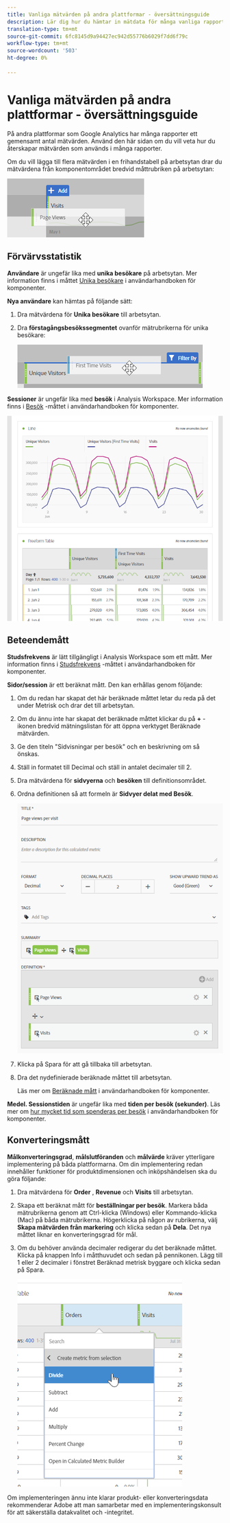 ```yaml
---
title: Vanliga mätvärden på andra plattformar - översättningsguide
description: Lär dig hur du hämtar in mätdata för många vanliga rapporter med hjälp av terminologi som är mer bekant för Google Analytics-användare.
translation-type: tm+mt
source-git-commit: 6fc8145d9a94427ec942d55776b6029f7dd6f79c
workflow-type: tm+mt
source-wordcount: '503'
ht-degree: 0%

---
```



# Vanliga mätvärden på andra plattformar - översättningsguide

På andra plattformar som Google Analytics har många rapporter ett gemensamt antal mätvärden. Använd den här sidan om du vill veta hur du återskapar mätvärden som används i många rapporter.

Om du vill lägga till flera mätvärden i en frihandstabell på arbetsytan drar du mätvärdena från komponentområdet bredvid måttrubriken på arbetsytan:

![Ytterligare mått](/help/technotes/ga-to-aa/assets/new_metric.png)

## Förvärvsstatistik

**Användare** är ungefär lika med **unika besökare** på arbetsytan. Mer information finns i måttet [Unika besökare](/help/components/metrics/unique-visitors.md) i användarhandboken för komponenter.

**Nya användare** kan hämtas på följande sätt:

1. Dra mätvärdena för **Unika besökare** till arbetsytan.
2. Dra **förstagångsbesökssegmentet** ovanför mätrubrikerna för unika besökare:

   ![Första gången du besöker](../assets/first_time_visits.png)

**Sessioner** är ungefär lika med **besök** i Analysis Workspace. Mer information finns i [Besök](/help/components/metrics/visits.md) -måttet i användarhandboken för komponenter.

![Förvärvsstatistik](../assets/acquisition_metrics.png)

## Beteendemått

**Studsfrekvens** är lätt tillgängligt i Analysis Workspace som ett mått. Mer information finns i [Studsfrekvens](/help/components/metrics/bounce-rate.md) -måttet i användarhandboken för komponenter.

**Sidor/session** är ett beräknat mått. Den kan erhållas genom följande:

1. Om du redan har skapat det här beräknade måttet letar du reda på det under Metrisk och drar det till arbetsytan.
2. Om du ännu inte har skapat det beräknade måttet klickar du på **+** -ikonen bredvid mätningslistan för att öppna verktyget Beräknade mätvärden.
3. Ge den titeln &quot;Sidvisningar per besök&quot; och en beskrivning om så önskas.
4. Ställ in formatet till Decimal och ställ in antalet decimaler till 2.
5. Dra mätvärdena för **sidvyerna** och **besöken** till definitionsområdet.
6. Ordna definitionen så att formeln är **Sidvyer delat med Besök**.

   ![Sidvisningar per besök](/help/technotes/ga-to-aa/assets/page_views_per_visit.png)

7. Klicka på Spara för att gå tillbaka till arbetsytan.
8. Dra det nydefinierade beräknade måttet till arbetsytan.

   Läs mer om [Beräknade mått](/help/components/c-calcmetrics/cm-overview.md) i användarhandboken för komponenter.

**Medel. Sessionstiden** är ungefär lika med **tiden per besök (sekunder)**. Läs mer om [hur mycket tid som spenderas per besök](/help/components/metrics/time-spent-per-visit.md) i användarhandboken för komponenter.

## Konverteringsmått

**Målkonverteringsgrad**, **målslutföranden** och **målvärde** kräver ytterligare implementering på båda plattformarna. Om din implementering redan innehåller funktioner för produktdimensionen och inköpshändelsen ska du göra följande:

1. Dra mätvärdena för **Order** , **Revenue** och **Visits** till arbetsytan.
1. Skapa ett beräknat mått för **beställningar per besök**. Markera båda mätrubrikerna genom att Ctrl-klicka (Windows) eller Kommando-klicka (Mac) på båda mätrubrikerna. Högerklicka på någon av rubrikerna, välj **Skapa mätvärden från markering** och klicka sedan på **Dela**. Det nya måttet liknar en konverteringsgrad för mål.
1. Om du behöver använda decimaler redigerar du det beräknade måttet. Klicka på knappen Info i måtthuvudet och sedan på pennikonen. Lägg till 1 eller 2 decimaler i fönstret Beräknad metrisk byggare och klicka sedan på Spara.

   ![Beställningar per besök](/help/technotes/ga-to-aa/assets/orders_per_visit.png)

Om implementeringen ännu inte klarar produkt- eller konverteringsdata rekommenderar Adobe att man samarbetar med en implementeringskonsult för att säkerställa datakvalitet och -integritet.
